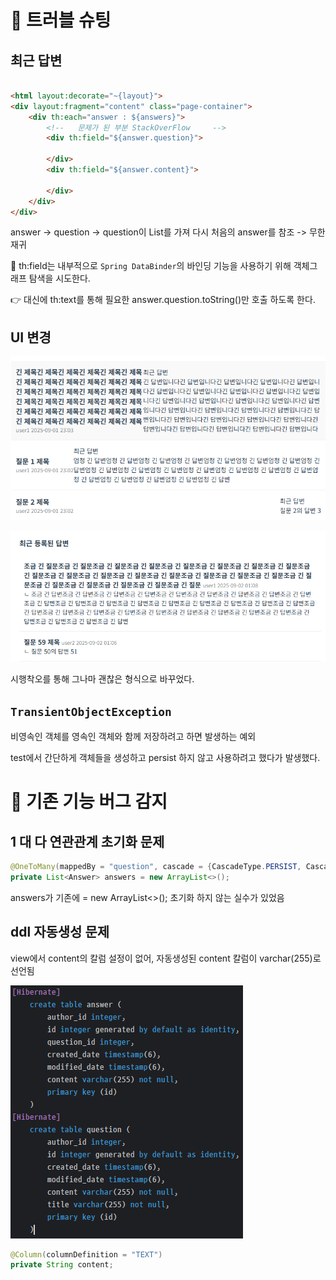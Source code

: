 # 🚀 트러블 슈팅
## 최근 답변

```html

<html layout:decorate="~{layout}">
<div layout:fragment="content" class="page-container">
    <div th:each="answer : ${answers}">
        <!--   문제가 된 부분 StackOverFlow     -->
        <div th:field="${answer.question}">

        </div>
        <div th:field="${answer.content}">

        </div>
    </div>
</div>
```

answer -> question -> question이 List<answer>를 가져 다시 처음의 answer를 참조 -> 무한 재귀

🔎 th:field는 내부적으로 `Spring DataBinder`의 바인딩 기능을 사용하기 위해 객체그래프 탐색을 시도한다.

👉 대신에 th:text를 통해 필요한 answer.question.toString()만 호출 하도록 한다.

## UI 변경

![img.png](img.png)

![img_1.png](img_1.png)

시행착오를 통해 그나마 괜찮은 형식으로 바꾸었다.

## `TransientObjectException `

비영속인 객체를 영속인 객체와 함께 저장하려고 하면 발생하는 예외

test에서 간단하게 객체들을 생성하고 persist 하지 않고 사용하려고 했다가 발생했다.

# 👀 기존 기능 버그 감지
## 1 대 다 연관관계 초기화 문제
```java
@OneToMany(mappedBy = "question", cascade = {CascadeType.PERSIST, CascadeType.REMOVE})
private List<Answer> answers = new ArrayList<>();
```

answers가 기존에 = new ArrayList<>(); 초기화 하지 않는 실수가 있었음

## ddl 자동생성 문제

view에서 content의 칼럼 설정이 없어, 자동생성된 content 칼럼이 varchar(255)로 선언됨

![img_2.png](img_2.png)

```java
@Column(columnDefinition = "TEXT")
private String content;
```